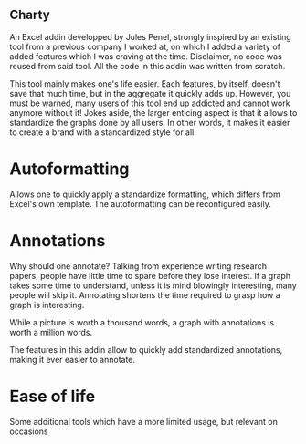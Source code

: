 ## Charty
An Excel addin developped by Jules Penel, strongly inspired by an existing tool from a previous company I worked at, on which I added a variety of added features which I was craving at the time. Disclaimer, no code was reused from said tool. All the code in this addin was written from scratch.

This tool mainly makes one's life easier. Each features, by itself, doesn't save that much time, but in the aggregate it quickly adds up. However, you must be warned, many users of this tool end up addicted and cannot work anymore without it! Jokes aside, the larger enticing aspect is that it allows to standardize the graphs done by all users. In other words, it makes it easier to create a brand with a standardized style for all.

# Autoformatting
Allows one to quickly apply a standardize formatting, which differs from Excel's own template. The autoformatting can be reconfigured easily.


# Annotations
Why should one annotate? Talking from experience writing research papers, people have little time to spare before they lose interest. If a graph takes some time to understand, unless it is mind blowingly interesting, many people will skip it. Annotating shortens the time required to grasp how a graph is interesting.

While a picture is worth a thousand words, a graph with annotations is worth a million words.

The features in this addin allow to quickly add standardized annotations, making it ever easier to annotate.

# Ease of life
Some additional tools which have a more limited usage, but relevant on occasions
